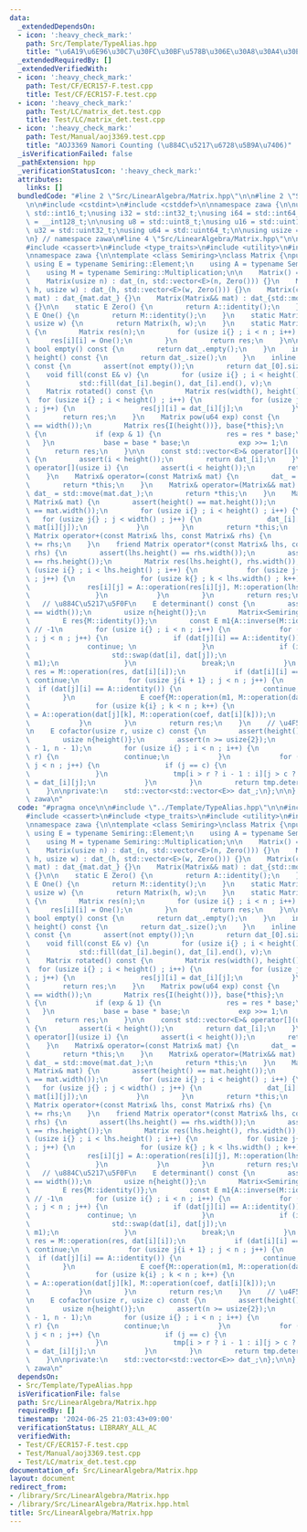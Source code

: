 ```yaml
---
data:
  _extendedDependsOn:
  - icon: ':heavy_check_mark:'
    path: Src/Template/TypeAlias.hpp
    title: "\u6A19\u6E96\u30C7\u30FC\u30BF\u578B\u306E\u30A8\u30A4\u30EA\u30A2\u30B9"
  _extendedRequiredBy: []
  _extendedVerifiedWith:
  - icon: ':heavy_check_mark:'
    path: Test/CF/ECR157-F.test.cpp
    title: Test/CF/ECR157-F.test.cpp
  - icon: ':heavy_check_mark:'
    path: Test/LC/matrix_det.test.cpp
    title: Test/LC/matrix_det.test.cpp
  - icon: ':heavy_check_mark:'
    path: Test/Manual/aoj3369.test.cpp
    title: "AOJ3369 Namori Counting (\u884C\u5217\u6728\u5B9A\u7406)"
  _isVerificationFailed: false
  _pathExtension: hpp
  _verificationStatusIcon: ':heavy_check_mark:'
  attributes:
    links: []
  bundledCode: "#line 2 \"Src/LinearAlgebra/Matrix.hpp\"\n\n#line 2 \"Src/Template/TypeAlias.hpp\"\
    \n\n#include <cstdint>\n#include <cstddef>\n\nnamespace zawa {\n\nusing i16 =\
    \ std::int16_t;\nusing i32 = std::int32_t;\nusing i64 = std::int64_t;\nusing i128\
    \ = __int128_t;\n\nusing u8 = std::uint8_t;\nusing u16 = std::uint16_t;\nusing\
    \ u32 = std::uint32_t;\nusing u64 = std::uint64_t;\n\nusing usize = std::size_t;\n\
    \n} // namespace zawa\n#line 4 \"Src/LinearAlgebra/Matrix.hpp\"\n\n#include <algorithm>\n\
    #include <cassert>\n#include <type_traits>\n#include <utility>\n#include <vector>\n\
    \nnamespace zawa {\n\ntemplate <class Semiring>\nclass Matrix {\npublic:\n   \
    \ using E = typename Semiring::Element;\n    using A = typename Semiring::Addition;\n\
    \    using M = typename Semiring::Multiplication;\n\n    Matrix() = default;\n\
    \    Matrix(usize n) : dat_(n, std::vector<E>(n, Zero())) {}\n    Matrix(usize\
    \ h, usize w) : dat_(h, std::vector<E>(w, Zero())) {}\n    Matrix(const Matrix&\
    \ mat) : dat_{mat.dat_} {}\n    Matrix(Matrix&& mat) : dat_{std::move(mat.dat_)}\
    \ {}\n\n    static E Zero() {\n        return A::identity();\n    }\n    static\
    \ E One() {\n        return M::identity();\n    }\n    static Matrix O(usize h,\
    \ usize w) {\n        return Matrix(h, w);\n    }\n    static Matrix I(usize n)\
    \ {\n        Matrix res(n);\n        for (usize i{} ; i < n ; i++) {\n       \
    \     res[i][i] = One();\n        }\n        return res;\n    }\n\n    inline\
    \ bool empty() const {\n        return dat_.empty();\n    }\n    inline usize\
    \ height() const {\n        return dat_.size();\n    }\n    inline usize width()\
    \ const {\n        assert(not empty());\n        return dat_[0].size();\n    }\n\
    \    void fill(const E& v) {\n        for (usize i{} ; i < height() ; i++) {\n\
    \            std::fill(dat_[i].begin(), dat_[i].end(), v);\n        }\n    } \n\
    \    Matrix rotated() const {\n        Matrix res(width(), height());\n      \
    \  for (usize i{} ; i < height() ; i++) {\n            for (usize j{} ; j < width()\
    \ ; j++) {\n                res[j][i] = dat_[i][j];\n            }\n        }\n\
    \        return res;\n    }\n    Matrix pow(u64 exp) const {\n        assert(height()\
    \ == width());\n        Matrix res{I(height())}, base{*this};\n        while (exp)\
    \ {\n            if (exp & 1) {\n                res = res * base;\n         \
    \   }\n            base = base * base;\n            exp >>= 1;\n        }\n  \
    \      return res;\n    }\n\n    const std::vector<E>& operator[](usize i) const\
    \ {\n        assert(i < height());\n        return dat_[i];\n    }\n    std::vector<E>&\
    \ operator[](usize i) {\n        assert(i < height());\n        return dat_[i];\n\
    \    }\n    Matrix& operator=(const Matrix& mat) {\n        dat_ = mat.dat_;\n\
    \        return *this;\n    }\n    Matrix& operator=(Matrix&& mat) {\n       \
    \ dat_ = std::move(mat.dat_);\n        return *this;\n    }\n    Matrix& operator+=(const\
    \ Matrix& mat) {\n        assert(height() == mat.height());\n        assert(width()\
    \ == mat.width());\n        for (usize i{} ; i < height() ; i++) {\n         \
    \   for (usize j{} ; j < width() ; j++) {\n                dat_[i][j] = A::operation(dat_[i][j],\
    \ mat[i][j]);\n            }\n        }\n        return *this;\n    }\n    friend\
    \ Matrix operator+(const Matrix& lhs, const Matrix& rhs) {\n        return Matrix{lhs}\
    \ += rhs;\n    }\n    friend Matrix operator*(const Matrix& lhs, const Matrix&\
    \ rhs) {\n        assert(lhs.height() == rhs.width());\n        assert(lhs.width()\
    \ == rhs.height());\n        Matrix res(lhs.height(), rhs.width());\n        for\
    \ (usize i{} ; i < lhs.height() ; i++) {\n            for (usize j{} ; j < rhs.width()\
    \ ; j++) {\n                for (usize k{} ; k < lhs.width() ; k++) {\n      \
    \              res[i][j] = A::operation(res[i][j], M::operation(lhs[i][k], rhs[k][j]));\n\
    \                }\n            }\n        }\n        return res;\n    }\n\n \
    \   // \u884C\u5217\u5F0F\n    E determinant() const {\n        assert(height()\
    \ == width());\n        usize n{height()};\n        Matrix<Semiring> dat{*this};\n\
    \        E res{M::identity()};\n        const E m1{A::inverse(M::identity())};\
    \ // -1\n        for (usize i{} ; i < n ; i++) {\n            for (usize j{i}\
    \ ; j < n ; j++) {\n                if (dat[j][i] == A::identity()) {\n      \
    \              continue; \n                }\n                if (i != j) {\n\
    \                    std::swap(dat[i], dat[j]);\n                    res = M::operation(res,\
    \ m1);\n                }\n                break;\n            }\n           \
    \ res = M::operation(res, dat[i][i]);\n            if (dat[i][i] == A::identity())\
    \ continue;\n            for (usize j{i + 1} ; j < n ; j++) {\n              \
    \  if (dat[j][i] == A::identity()) {\n                    continue;\n        \
    \        }\n                E coef{M::operation(m1, M::operation(dat[j][i], M::inverse(dat[i][i])))};\n\
    \                for (usize k{i} ; k < n ; k++) {\n                    dat[j][k]\
    \ = A::operation(dat[j][k], M::operation(coef, dat[i][k]));\n                }\n\
    \            }\n        }\n        return res;\n    }\n    // \u4F59\u56E0\u5B50\
    \n    E cofactor(usize r, usize c) const {\n        assert(height() == width());\n\
    \        usize n{height()};\n        assert(n >= usize{2});\n        Matrix tmp(n\
    \ - 1, n - 1);\n        for (usize i{} ; i < n ; i++) {\n            if (i ==\
    \ r) {\n                continue;\n            }\n            for (usize j{} ;\
    \ j < n ; j++) {\n                if (j == c) {\n                    continue;\n\
    \                }\n                tmp[i > r ? i - 1 : i][j > c ? j - 1 : j]\
    \ = dat_[i][j];\n            }\n        }\n        return tmp.determinant();\n\
    \    }\n\nprivate:\n    std::vector<std::vector<E>> dat_;\n};\n\n} // namespace\
    \ zawa\n"
  code: "#pragma once\n\n#include \"../Template/TypeAlias.hpp\"\n\n#include <algorithm>\n\
    #include <cassert>\n#include <type_traits>\n#include <utility>\n#include <vector>\n\
    \nnamespace zawa {\n\ntemplate <class Semiring>\nclass Matrix {\npublic:\n   \
    \ using E = typename Semiring::Element;\n    using A = typename Semiring::Addition;\n\
    \    using M = typename Semiring::Multiplication;\n\n    Matrix() = default;\n\
    \    Matrix(usize n) : dat_(n, std::vector<E>(n, Zero())) {}\n    Matrix(usize\
    \ h, usize w) : dat_(h, std::vector<E>(w, Zero())) {}\n    Matrix(const Matrix&\
    \ mat) : dat_{mat.dat_} {}\n    Matrix(Matrix&& mat) : dat_{std::move(mat.dat_)}\
    \ {}\n\n    static E Zero() {\n        return A::identity();\n    }\n    static\
    \ E One() {\n        return M::identity();\n    }\n    static Matrix O(usize h,\
    \ usize w) {\n        return Matrix(h, w);\n    }\n    static Matrix I(usize n)\
    \ {\n        Matrix res(n);\n        for (usize i{} ; i < n ; i++) {\n       \
    \     res[i][i] = One();\n        }\n        return res;\n    }\n\n    inline\
    \ bool empty() const {\n        return dat_.empty();\n    }\n    inline usize\
    \ height() const {\n        return dat_.size();\n    }\n    inline usize width()\
    \ const {\n        assert(not empty());\n        return dat_[0].size();\n    }\n\
    \    void fill(const E& v) {\n        for (usize i{} ; i < height() ; i++) {\n\
    \            std::fill(dat_[i].begin(), dat_[i].end(), v);\n        }\n    } \n\
    \    Matrix rotated() const {\n        Matrix res(width(), height());\n      \
    \  for (usize i{} ; i < height() ; i++) {\n            for (usize j{} ; j < width()\
    \ ; j++) {\n                res[j][i] = dat_[i][j];\n            }\n        }\n\
    \        return res;\n    }\n    Matrix pow(u64 exp) const {\n        assert(height()\
    \ == width());\n        Matrix res{I(height())}, base{*this};\n        while (exp)\
    \ {\n            if (exp & 1) {\n                res = res * base;\n         \
    \   }\n            base = base * base;\n            exp >>= 1;\n        }\n  \
    \      return res;\n    }\n\n    const std::vector<E>& operator[](usize i) const\
    \ {\n        assert(i < height());\n        return dat_[i];\n    }\n    std::vector<E>&\
    \ operator[](usize i) {\n        assert(i < height());\n        return dat_[i];\n\
    \    }\n    Matrix& operator=(const Matrix& mat) {\n        dat_ = mat.dat_;\n\
    \        return *this;\n    }\n    Matrix& operator=(Matrix&& mat) {\n       \
    \ dat_ = std::move(mat.dat_);\n        return *this;\n    }\n    Matrix& operator+=(const\
    \ Matrix& mat) {\n        assert(height() == mat.height());\n        assert(width()\
    \ == mat.width());\n        for (usize i{} ; i < height() ; i++) {\n         \
    \   for (usize j{} ; j < width() ; j++) {\n                dat_[i][j] = A::operation(dat_[i][j],\
    \ mat[i][j]);\n            }\n        }\n        return *this;\n    }\n    friend\
    \ Matrix operator+(const Matrix& lhs, const Matrix& rhs) {\n        return Matrix{lhs}\
    \ += rhs;\n    }\n    friend Matrix operator*(const Matrix& lhs, const Matrix&\
    \ rhs) {\n        assert(lhs.height() == rhs.width());\n        assert(lhs.width()\
    \ == rhs.height());\n        Matrix res(lhs.height(), rhs.width());\n        for\
    \ (usize i{} ; i < lhs.height() ; i++) {\n            for (usize j{} ; j < rhs.width()\
    \ ; j++) {\n                for (usize k{} ; k < lhs.width() ; k++) {\n      \
    \              res[i][j] = A::operation(res[i][j], M::operation(lhs[i][k], rhs[k][j]));\n\
    \                }\n            }\n        }\n        return res;\n    }\n\n \
    \   // \u884C\u5217\u5F0F\n    E determinant() const {\n        assert(height()\
    \ == width());\n        usize n{height()};\n        Matrix<Semiring> dat{*this};\n\
    \        E res{M::identity()};\n        const E m1{A::inverse(M::identity())};\
    \ // -1\n        for (usize i{} ; i < n ; i++) {\n            for (usize j{i}\
    \ ; j < n ; j++) {\n                if (dat[j][i] == A::identity()) {\n      \
    \              continue; \n                }\n                if (i != j) {\n\
    \                    std::swap(dat[i], dat[j]);\n                    res = M::operation(res,\
    \ m1);\n                }\n                break;\n            }\n           \
    \ res = M::operation(res, dat[i][i]);\n            if (dat[i][i] == A::identity())\
    \ continue;\n            for (usize j{i + 1} ; j < n ; j++) {\n              \
    \  if (dat[j][i] == A::identity()) {\n                    continue;\n        \
    \        }\n                E coef{M::operation(m1, M::operation(dat[j][i], M::inverse(dat[i][i])))};\n\
    \                for (usize k{i} ; k < n ; k++) {\n                    dat[j][k]\
    \ = A::operation(dat[j][k], M::operation(coef, dat[i][k]));\n                }\n\
    \            }\n        }\n        return res;\n    }\n    // \u4F59\u56E0\u5B50\
    \n    E cofactor(usize r, usize c) const {\n        assert(height() == width());\n\
    \        usize n{height()};\n        assert(n >= usize{2});\n        Matrix tmp(n\
    \ - 1, n - 1);\n        for (usize i{} ; i < n ; i++) {\n            if (i ==\
    \ r) {\n                continue;\n            }\n            for (usize j{} ;\
    \ j < n ; j++) {\n                if (j == c) {\n                    continue;\n\
    \                }\n                tmp[i > r ? i - 1 : i][j > c ? j - 1 : j]\
    \ = dat_[i][j];\n            }\n        }\n        return tmp.determinant();\n\
    \    }\n\nprivate:\n    std::vector<std::vector<E>> dat_;\n};\n\n} // namespace\
    \ zawa\n"
  dependsOn:
  - Src/Template/TypeAlias.hpp
  isVerificationFile: false
  path: Src/LinearAlgebra/Matrix.hpp
  requiredBy: []
  timestamp: '2024-06-25 21:03:43+09:00'
  verificationStatus: LIBRARY_ALL_AC
  verifiedWith:
  - Test/CF/ECR157-F.test.cpp
  - Test/Manual/aoj3369.test.cpp
  - Test/LC/matrix_det.test.cpp
documentation_of: Src/LinearAlgebra/Matrix.hpp
layout: document
redirect_from:
- /library/Src/LinearAlgebra/Matrix.hpp
- /library/Src/LinearAlgebra/Matrix.hpp.html
title: Src/LinearAlgebra/Matrix.hpp
---
```

